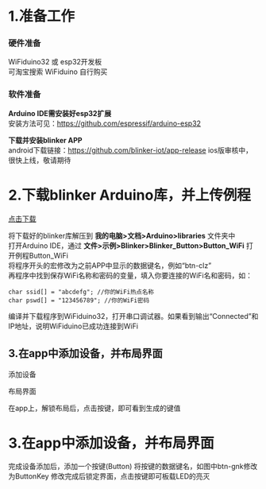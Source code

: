 # 1.准备工作
### 硬件准备  
WiFiduino32 或 esp32开发板  
可淘宝搜索 WiFiduino 自行购买  
### 软件准备  
**Arduino IDE需安装好esp32扩展**  
安装方法可见：https://github.com/espressif/arduino-esp32

**下载并安装blinker APP**  
android下载链接：https://github.com/blinker-iot/app-release
ios版审核中，很快上线，敬请期待  
  
# 2.下载blinker Arduino库，并上传例程  
[点击下载](https://github.com/blinker-iot/blinker-library/archive/master.zip)
  
将下载好的blinker库解压到 **我的电脑>文档>Arduino>libraries** 文件夹中  
打开Arduino IDE，通过 **文件>示例>Blinker>Blinker_Button>Button_WiFi** 打开例程Button_WiFi  
将程序开头的宏修改为之前APP中显示的数据键名，例如“btn-clz”  
再程序中找到保存WiFi名称和密码的变量，填入你要连接的WiFi名和密码，如：  
```
char ssid[] = "abcdefg"; //你的WiFi热点名称
char pswd[] = "123456789"; //你的WiFi密码
```
编译并下载程序到WiFiduino32，打开串口调试器。如果看到输出“Connected”和IP地址，说明WiFiduino已成功连接到WiFi  
  
  
## 3.在app中添加设备，并布局界面  
添加设备  

布局界面  

在app上，解锁布局后，点击按键，即可看到生成的键值  
 

# 3.在app中添加设备，并布局界面  


完成设备添加后，添加一个按键(Button)
将按键的数据键名，如图中btn-gnk修改为ButtonKey
修改完成后锁定界面，点击按键即可板载LED的亮灭